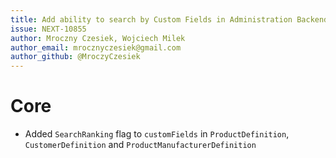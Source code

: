 ```yaml
---
title: Add ability to search by Custom Fields in Administration Backend
issue: NEXT-10855
author: Mroczny Czesiek, Wojciech Milek
author_email: mrocznyczesiek@gmail.com
author_github: @MroczyCzesiek
---
```

# Core
* Added `SearchRanking` flag to `customFields` in `ProductDefinition`, `CustomerDefinition` and `ProductManufacturerDefinition`
